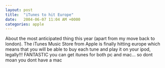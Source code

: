 ```yaml
---
layout: post
title:  "iTunes to hit Europe"
date:   2004-06-07 11:04 AM +0000
categories: apple
---
```

About the most anticipated thing this year (apart from my move back to london). The iTunes Music Store from Apple is finally hitting europe which means that you will be able to buy each tune and play it on your ipod, legally!!!
FANTASTIC
you can get itunes for both pc and mac... so dont moan you dont have a mac